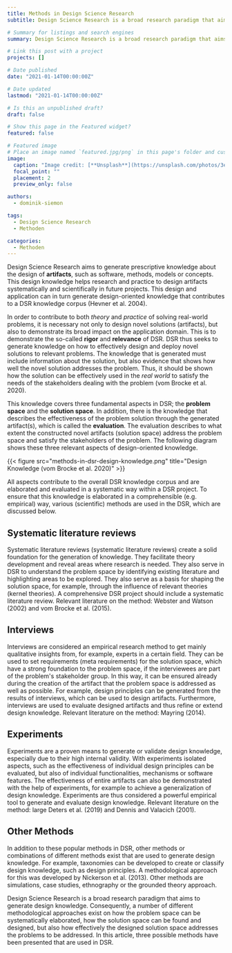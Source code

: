 ```yaml
---
title: Methods in Design Science Research
subtitle: Design Science Research is a broad research paradigm that aims to generate design knowledge. There are a number of different methodological approaches that can find their application in DSR. In this blog post, three relevant methods are presented.

# Summary for listings and search engines
summary: Design Science Research is a broad research paradigm that aims to generate design knowledge. There are a number of different methodological approaches that can find their application in DSR. In this blog post, three relevant methods are presented.

# Link this post with a project
projects: []

# Date published
date: "2021-01-14T00:00:00Z"

# Date updated
lastmod: "2021-01-14T00:00:00Z"

# Is this an unpublished draft?
draft: false

# Show this page in the Featured widget?
featured: false

# Featured image
# Place an image named `featured.jpg/png` in this page's folder and customize its options here.
image:
  caption: "Image credit: [**Unsplash**](https://unsplash.com/photos/3eAByt3-eOw)"
  focal_point: ""
  placement: 2
  preview_only: false

authors:
  - dominik-siemon

tags:
  - Design Science Research
  - Methoden

categories:
  - Methoden
---
```


Design Science Research aims to generate prescriptive knowledge about the design of **artifacts**, such as software, methods, models or concepts. This design knowledge helps research and practice to design artifacts systematically and scientifically in future projects. This design and application can in turn generate design-oriented knowledge that contributes to a DSR knowledge corpus (Hevner et al. 2004).

In order to contribute to both _theory_ and _practice_ of solving real-world problems, it is necessary not only to design novel solutions (artifacts), but also to demonstrate its broad impact on the application domain. This is to demonstrate the so-called **rigor** and **relevance** of DSR. DSR thus seeks to generate knowledge on how to effectively design and deploy novel solutions to relevant problems. The knowledge that is generated must include information about the solution, but also evidence that shows how well the novel solution addresses the problem. Thus, it should be shown how the solution can be effectively used in the _real world_ to satisfy the needs of the stakeholders dealing with the problem (vom Brocke et al. 2020).

This knowledge covers three fundamental aspects in DSR; the **problem space** and the **solution space**. In addition, there is the knowledge that describes the effectiveness of the problem solution through the generated artifact(s), which is called the **evaluation**. The evaluation describes to what extent the constructed novel artifacts (solution space) address the problem space and satisfy the stakeholders of the problem. The following diagram shows these three relevant aspects of design-oriented knowledge.

{{< figure src="methods-in-dsr-design-knowledge.png" title="Design Knowledge (vom Brocke et al. 2020)" >}}

All aspects contribute to the overall DSR knowledge corpus and are elaborated and evaluated in a systematic way within a DSR project. To ensure that this knowledge is elaborated in a comprehensible (e.g. empirical) way, various (scientific) methods are used in the DSR, which are discussed below.

## Systematic literature reviews

Systematic literature reviews (systematic literature reviews) create a solid foundation for the generation of knowledge. They facilitate theory development and reveal areas where research is needed. They also serve in DSR to understand the problem space by identifying existing literature and highlighting areas to be explored. They also serve as a basis for shaping the solution space, for example, through the influence of relevant theories (kernel theories). A comprehensive DSR project should include a systematic literature review. Relevant literature on the method: Webster and Watson (2002) and vom Brocke et al. (2015).

## Interviews

Interviews are considered an empirical research method to get mainly qualitative insights from, for example, experts in a certain field. They can be used to set requirements (meta requirements) for the solution space, which have a strong foundation to the problem space, if the interviewees are part of the problem's stakeholder group. In this way, it can be ensured already during the creation of the artifact that the problem space is addressed as well as possible. For example, design principles can be generated from the results of interviews, which can be used to design artifacts. Furthermore, interviews are used to evaluate designed artifacts and thus refine or extend design knowledge. Relevant literature on the method: Mayring (2014).

## Experiments

Experiments are a proven means to generate or validate design knowledge, especially due to their high internal validity. With experiments isolated aspects, such as the effectiveness of individual design principles can be evaluated, but also of individual functionalities, mechanisms or software features. The effectiveness of entire artifacts can also be demonstrated with the help of experiments, for example to achieve a generalization of design knowledge. Experiments are thus considered a powerful empirical tool to generate and evaluate design knowledge. Relevant literature on the method: large Deters et al. (2019) and Dennis and Valacich (2001).

## Other Methods

In addition to these popular methods in DSR, other methods or combinations of different methods exist that are used to generate design knowledge. For example, taxonomies can be developed to create or classify design knowledge, such as design principles. A methodological approach for this was developed by Nickerson et al. (2013). Other methods are simulations, case studies, ethnography or the grounded theory approach.

Design Science Research is a broad research paradigm that aims to generate design knowledge. Consequently, a number of different methodological approaches exist on how the problem space can be systematically elaborated, how the solution space can be found and designed, but also how effectively the designed solution space addresses the problems to be addressed. In this article, three possible methods have been presented that are used in DSR.
